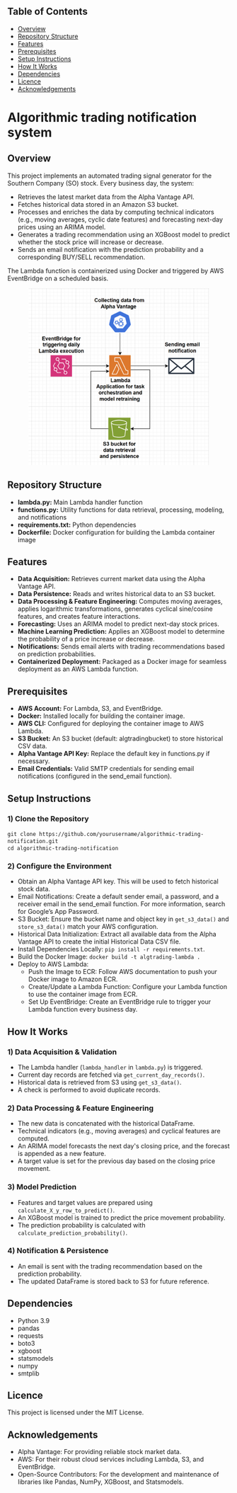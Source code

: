 <h2>Table of Contents</h2>
<ul>
  <li><a href="#overview">Overview</a></li>
  <li><a href="#repository-structure">Repository Structure</a></li>
  <li><a href="#features">Features</a></li>
  <li><a href="#prerequisites">Prerequisites</a></li>
  <li><a href="#setup-instructions">Setup Instructions</a></li>
  <li><a href="#how-it-works">How It Works</a></li>
  <li><a href="#dependencies">Dependencies</a></li>
  <li><a href="#licence">Licence</a></li>
  <li><a href="#acknowledgements">Acknowledgements</a></li>
</ul>

<h1>Algorithmic trading notification system</h1> 

<h2>Overview</h2>
<p>This project implements an automated trading signal generator for the Southern Company (SO) stock. Every business day, the system:</p>
<ul>
  <li>Retrieves the latest market data from the Alpha Vantage API.</li>
  <li>Fetches historical data stored in an Amazon S3 bucket.</li>
  <li>Processes and enriches the data by computing technical indicators (e.g., moving averages, cyclic date features) and forecasting next-day prices using an ARIMA model.</li>
  <li>Generates a trading recommendation using an XGBoost model to predict whether the stock price will increase or decrease.</li>
  <li>Sends an email notification with the prediction probability and a corresponding BUY/SELL recommendation.</li>
</ul>
<p>The Lambda function is containerized using Docker and triggered by AWS EventBridge on a scheduled basis.</p>

<p align="center">
 <img src="architecture4.png" height="400">
</p>

<h2>Repository Structure</h2>
<ul>
  <li><strong>lambda.py:</strong> Main Lambda handler function</li>
  <li><strong>functions.py:</strong> Utility functions for data retrieval, processing, modeling, and notifications</li>
  <li><strong>requirements.txt:</strong> Python dependencies</li>
  <li><strong>Dockerfile:</strong> Docker configuration for building the Lambda container image</li>
</ul>

<h2>Features</h2>
<ul>
  <li><strong>Data Acquisition:</strong> Retrieves current market data using the Alpha Vantage API.</li>
  <li><strong>Data Persistence:</strong> Reads and writes historical data to an S3 bucket.</li>
  <li><strong>Data Processing & Feature Engineering:</strong> Computes moving averages, applies logarithmic transformations, generates cyclical sine/cosine features, and creates feature interactions.</li>
  <li><strong>Forecasting:</strong> Uses an ARIMA model to predict next-day stock prices.</li>
  <li><strong>Machine Learning Prediction:</strong> Applies an XGBoost model to determine the probability of a price increase or decrease.</li>
  <li><strong>Notifications:</strong> Sends email alerts with trading recommendations based on prediction probabilities.</li>
  <li><strong>Containerized Deployment:</strong> Packaged as a Docker image for seamless deployment as an AWS Lambda function.</li>
</ul>

<h2>Prerequisites</h2>
<ul>
  <li><strong>AWS Account:</strong> For Lambda, S3, and EventBridge.</li>
  <li><strong>Docker:</strong> Installed locally for building the container image.</li>
  <li><strong>AWS CLI:</strong> Configured for deploying the container image to AWS Lambda.</li>
  <li><strong>S3 Bucket:</strong> An S3 bucket (default: algtradingbucket) to store historical CSV data.</li>
  <li><strong>Alpha Vantage API Key:</strong> Replace the default key in functions.py if necessary.</li>
  <li><strong>Email Credentials:</strong> Valid SMTP credentials for sending email notifications (configured in the send_email function).</li>
</ul>

<h2>Setup Instructions</h2>
<h3>1) Clone the Repository</h3>
<pre><code>git clone https://github.com/yourusername/algorithmic-trading-notification.git
cd algorithmic-trading-notification</code></pre>

<h3>2) Configure the Environment</h3>
<ul>
  <li>Obtain an Alpha Vantage API key. This will be used to fetch historical stock data.</li>
  <li>Email Notifications: Create a default sender email, a password, and a receiver email in the send_email function. For more information, search for Google’s App Password.</li>
  <li>S3 Bucket: Ensure the bucket name and object key in <code>get_s3_data()</code> and <code>store_s3_data()</code> match your AWS configuration.</li>
  <li>Historical Data Initialization: Extract all available data from the Alpha Vantage API to create the initial Historical Data CSV file.</li>
  <li>Install Dependencies Locally: <code>pip install -r requirements.txt</code>.</li>
  <li>Build the Docker Image: <code>docker build -t algtrading-lambda .</code></li>
  <li>Deploy to AWS Lambda:
    <ul>
      <li>Push the Image to ECR: Follow AWS documentation to push your Docker image to Amazon ECR.</li>
      <li>Create/Update a Lambda Function: Configure your Lambda function to use the container image from ECR.</li>
      <li>Set Up EventBridge: Create an EventBridge rule to trigger your Lambda function every business day.</li>
    </ul>
  </li>
</ul>

<h2>How It Works</h2>
<h3>1) Data Acquisition & Validation</h3>
<ul>
  <li>The Lambda handler (<code>lambda_handler</code> in <code>lambda.py</code>) is triggered.</li>
  <li>Current day records are fetched via <code>get_current_day_records()</code>.</li>
  <li>Historical data is retrieved from S3 using <code>get_s3_data()</code>.</li>
  <li>A check is performed to avoid duplicate records.</li>
</ul>

<h3>2) Data Processing & Feature Engineering</h3>
<ul>
  <li>The new data is concatenated with the historical DataFrame.</li>
  <li>Technical indicators (e.g., moving averages) and cyclical features are computed.</li>
  <li>An ARIMA model forecasts the next day's closing price, and the forecast is appended as a new feature.</li>
  <li>A target value is set for the previous day based on the closing price movement.</li>
</ul>

<h3>3) Model Prediction</h3>
<ul>
  <li>Features and target values are prepared using <code>calculate_X_y_row_to_predict()</code>.</li>
  <li>An XGBoost model is trained to predict the price movement probability.</li>
  <li>The prediction probability is calculated with <code>calculate_prediction_probability()</code>.</li>
</ul>

<h3>4) Notification & Persistence</h3>
<ul>
  <li>An email is sent with the trading recommendation based on the prediction probability.</li>
  <li>The updated DataFrame is stored back to S3 for future reference.</li>
</ul>

<h2>Dependencies</h2>
<ul>
  <li>Python 3.9</li>
  <li>pandas</li>
  <li>requests</li>
  <li>boto3</li>
  <li>xgboost</li>
  <li>statsmodels</li>
  <li>numpy</li>
  <li>smtplib</li>
</ul>

<h2>Licence</h2>
<p>This project is licensed under the MIT License.</p>

<h2>Acknowledgements</h2>
<ul>
  <li>Alpha Vantage: For providing reliable stock market data.</li>
  <li>AWS: For their robust cloud services including Lambda, S3, and EventBridge.</li>
  <li>Open-Source Contributors: For the development and maintenance of libraries like Pandas, NumPy, XGBoost, and Statsmodels.</li>
</ul>
